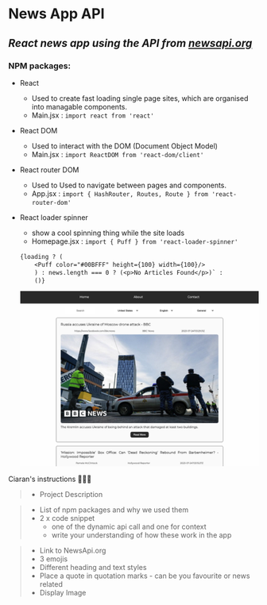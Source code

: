 # **News App API**

## _React news app using the API from [newsapi.org](newsapi.org)_

### NPM packages:

- React
  - Used to create fast loading single page sites, which are organised into managable components.
  - Main.jsx : `import react from 'react'`
- React DOM
  - Used to interact with the DOM (Document Object Model)
  - Main.jsx : `import ReactDOM from 'react-dom/client'`
- React router DOM
  - Used to Used to navigate between pages and components.
  - App.jsx : `import { HashRouter, Routes, Route } from 'react-router-dom'`
- React loader spinner

  - show a cool spinning thing while the site loads
  - Homepage.jsx : `import { Puff } from 'react-loader-spinner'`

  ```
  {loading ? (
      <Puff color="#00BFFF" height={100} width={100}/>
      ) : news.length === 0 ? (<p>No Articles Found</p>)` :
      ()}
  ```

  ![This is what the site looks like as of Tuesday afternoon:](public/image/screenshot-for-readme.png)

Ciaran's instructions
:pinched_fingers::call_me_hand::palms_up_together:

> - Project Description

> - List of npm packages and why we used them
> - 2 x code snippet
>   * one of the dynamic api call and one for context
>   * write your understanding of how these work in the app

> - Link to NewsApi.org
> - 3 emojis
> - Different heading and text styles
> - Place a quote in quotation marks - can be you favourite or news related
> - Display Image
